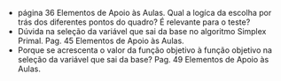 - página 36 Elementos de Apoio às Aulas. Qual a logíca da escolha por trás dos diferentes pontos do quadro? É relevante para o teste? 
- Dúvida na seleção da variável que sai da base no algoritmo Simplex Primal. Pag. 45 Elementos de Apoio às Aulas.
- Porque se acrescenta o valor da função objetivo à função objetivo na seleção da variável que sai da base? Pag. 49 Elementos de Apoio às Aulas.
